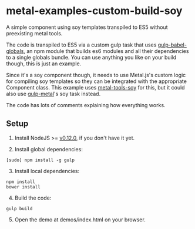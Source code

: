 # metal-examples-custom-build-soy
A simple component using soy templates transpiled to ES5 without preexisting metal tools.

The code is transpiled to ES5 via a custom gulp task that uses [gulp-babel-globals](http://npmjs.com/package/https://www.npmjs.com/package/gulp-babel-globals), an npm module that builds es6 modules and all their dependencies to a single globals bundle. You can use anything you like on your build though, this is just an example.

Since it's a soy component though, it needs to use Metal.js's custom logic for compiling soy templates so they can be integrated with the appropriate Component class. This example uses [metal-tools-soy](npmjs.com/package/metal-tools-soy) for this, but it could also use [gulp-metal](npmjs.com/package/gulp-metal)'s soy task instead.

The code has lots of comments explaining how everything works.

## Setup

1. Install NodeJS >= [v0.12.0](http://nodejs.org/dist/v0.12.0/), if you don't have it yet.

2. Install global dependencies:

  ```
  [sudo] npm install -g gulp
  ```

3. Install local dependencies:

  ```
  npm install
  bower install
  ```

4. Build the code:

  ```
  gulp build
  ```

5. Open the demo at demos/index.html on your browser.
